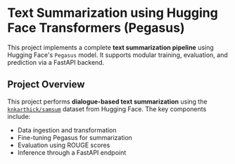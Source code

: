 # Text Summarization using Hugging Face Transformers (Pegasus)

This project implements a complete **text summarization pipeline** using Hugging Face's `Pegasus` model. It supports modular training, evaluation, and prediction via a FastAPI backend.


## Project Overview

This project performs **dialogue-based text summarization** using the [`knkarthick/samsum`](https://huggingface.co/datasets/knkarthick/samsum) dataset from Hugging Face. The key components include:

- Data ingestion and transformation
- Fine-tuning Pegasus for summarization
- Evaluation using ROUGE scores
- Inference through a FastAPI endpoint
